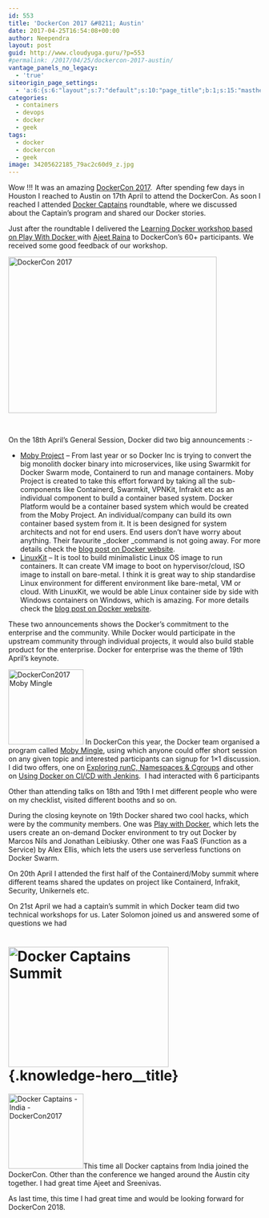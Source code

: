 ```yaml
---
id: 553
title: 'DockerCon 2017 &#8211; Austin'
date: 2017-04-25T16:54:08+00:00
author: Neependra
layout: post
guid: http://www.cloudyuga.guru/?p=553
#permalink: /2017/04/25/dockercon-2017-austin/
vantage_panels_no_legacy:
  - 'true'
siteorigin_page_settings:
  - 'a:6:{s:6:"layout";s:7:"default";s:10:"page_title";b:1;s:15:"masthead_margin";b:1;s:13:"footer_margin";b:1;s:13:"hide_masthead";b:0;s:19:"hide_footer_widgets";b:0;}'
categories:
  - containers
  - devops
  - docker
  - geek
tags:
  - docker
  - dockercon
  - geek
image: 34205622185_79ac2c60d9_z.jpg
---
```

Wow !!! It was an amazing [DockerCon 2017](http://2017.dockercon.com).  After spending few days in Houston I reached to Austin on 17th April to attend the DockerCon. As soon I reached I attended [Docker Captains](https://www.docker.com/community/docker-captains) roundtable, where we discussed about the Captain&#8217;s program and shared our Docker stories.

Just after the roundtable I delivered the [Learning Docker workshop based on Play With Docker ](http://training.play-with-docker.com)with [Ajeet Raina](https://twitter.com/ajeetsraina) to DockerCon&#8217;s 60+ participants. We received some good feedback of our workshop.

[<img class="aligncenter" src="https://c1.staticflickr.com/3/2849/34205622185_79ac2c60d9_n.jpg" alt="DockerCon 2017" width="416" height="312" />](https://www.flickr.com/photos/neependra/34205622185/in/dateposted-public/ "DockerCon 2017")

&nbsp;

On the 18th April&#8217;s General Session, Docker did two big announcements :-

  * [Moby Project](https://mobyproject.org) &#8211; From last year or so Docker Inc is trying to convert the big monolith docker binary into microservices, like using Swarmkit for Docker Swarm mode, Containerd to run and manage containers. Moby Project is created to take this effort forward by taking all the sub-components like Containerd, Swarmkit, VPNKit, Infrakit etc as an individual component to build a container based system. Docker Platform would be a container based system which would be created from the Moby Project. An individual/company can build its own container based system from it. It is been designed for system architects and not for end users. End users don&#8217;t have worry about anything. Their favourite _docker _command is not going away. For more details check the [blog post on Docker website](https://blog.docker.com/2017/04/introducing-the-moby-project/).
  * [LinuxKit](https://github.com/linuxkit/linuxkit) &#8211; It is tool to build minimalistic Linux OS image to run containers. It can create VM image to boot on hypervisor/cloud, ISO image to install on bare-metal. I think it is great way to ship standardise Linux environment for different environment like bare-metal, VM or cloud. With LinuxKit, we would be able Linux container side by side with Windows containers on Windows, which is amazing. For more details check the [blog post on Docker website](https://blog.docker.com/2017/04/introducing-linuxkit-container-os-toolkit/).

These two announcements shows the Docker&#8217;s commitment to the enterprise and the community. While Docker would participate in the upstream community through individual projects, it would also build stable product for the enterprise. Docker for enterprise was the theme of 19th April&#8217;s keynote.

[<img class="alignleft" src="https://c1.staticflickr.com/5/4187/33438527833_e15d24a743_n.jpg" alt="DockerCon2017 Moby Mingle" width="150" height="150" />](https://www.flickr.com/photos/neependra/33865095570/in/dateposted-public/ "Docker Captains - India - DockerCon2017") In DockerCon this year, the Docker team organised a program called [Moby Mingle](https://mobymingle.dockercon.com/), using which anyone could offer short session on any given topic and interested participants can signup for 1&#215;1 discussion. I did two offers, one on [Exploring runC, Namespaces & Cgroups](https://mobymingle.dockercon.com/offers/27734) and other on [Using Docker on CI/CD with Jenkins](https://mobymingle.dockercon.com/offers/27731).  I had interacted with 6 participants

Other than attending talks on 18th and 19th I met different people who were on my checklist, visited different booths and so on.

During the closing keynote on 19th Docker shared two cool hacks, which were by the community members. One was [Play with Docker](https://github.com/play-with-docker), which lets the users create an on-demand Docker environment to try out Docker by Marcos Nils and Jonathan Leibiusky. Other one was FaaS (Function as a Service) by Alex Ellis, which lets the users use serverless functions on Docker Swarm.

On 20th April I attended the first half of the Containerd/Moby summit where different teams shared the updates on project like Containerd, Infrakit, Security, Unikernels etc.

On 21st April we had a captain&#8217;s summit in which Docker team did two technical workshops for us. Later Solomon joined us and answered some of questions we had

# [ <img class="aligncenter" src="https://c1.staticflickr.com/3/2818/34248708395_774be7dacf_n.jpg" alt="Docker Captains Summit" width="320" height="240" />](https://www.flickr.com/photos/neependra/34248708395/in/dateposted-public/ "Docker Captains Summit") {.knowledge-hero__title}

[<img class="alignleft" src="https://c1.staticflickr.com/3/2817/33865095570_3272d74741_q.jpg" alt="Docker Captains - India - DockerCon2017" width="150" height="150" />](https://www.flickr.com/photos/neependra/33865095570/in/dateposted-public/ "Docker Captains - India - DockerCon2017")This time all Docker captains from India joined the DockerCon. Other than the conference we hanged around the Austin city together. I had great time Ajeet and Sreenivas.

As last time, this time I had great time and would be looking forward for DockerCon 2018.

&nbsp;
